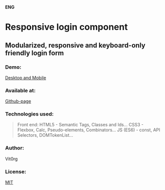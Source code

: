 **ENG** 
# Responsive login component
## Modularized, responsive and keyboard-only friendly login form

### Demo:
[Desktop and Mobile](https://github.com/Vit0rg/responsive-login-form/blob/master/demo/mobile_1.png)

### Available at:
[Github-page](https://vit0rg.github.io/responsive-login-form/) 

### Technologies used: 
> Front end: 
HTML5 - Semantic Tags, Classes and Ids... 
CSS3 - Flexbox, Calc, Pseudo-elements, Combinators... 
JS (ES6) - const, API Selectors, DOMTokenList...

### Author: 
Vit0rg
 
### License: 
[MIT](https://github.com/Vit0rg/responsive-login-form/blob/master/LICENSE.md)
